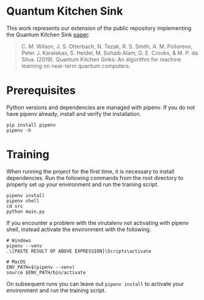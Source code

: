 # Quantum Kitchen Sink
This work represents our extension of the public repository implementing the Quantum Kitchen Sink 
[paper](https://arxiv.org/pdf/1806.08321.pdf):

> C. M. Wilson, J. S. Otterbach, N. Tezak, R. S. Smith, A. M. Polloreno, Peter J. Karalekas, S. 
Heidel, M. Sohaib Alam, G. E. Crooks, & M. P. da Silva. (2019). Quantum Kitchen Sinks: An algorithm
for machine learning on near-term quantum computers.

# Prerequisites
Python versions and dependencies are managed with pipenv. If you do not have pipenv already,
install and verify the installation.
```
pip install pipenv
pipenv -h
```

# Training
When running the project for the first time, it is necessary to install dependencies. Run the 
following commands from the root directory to properly set up your environment and run the training
script.
```
pipenv install
pipenv shell
cd src
python main.py
```
If you encounter a problem with the virutalenv not activating with pipenv shell, instead activate the environment with the following.

```
# Windows
pipenv --venv
.\[PASTE RESULT OF ABOVE EXPRESSION]\Scripts\activate

# MacOS
ENV_PATH=$(pipenv --venv)
source $ENV_PATH/bin/activate
```

On subsequent runs you can leave out `pipenv install` to activate your environment and run the training script.